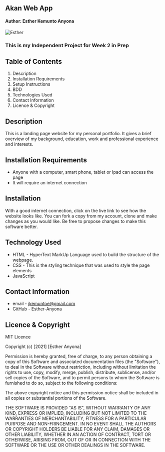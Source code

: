 ## Akan Web App

#### Author: Esther Kemunto Anyona

![Esther](url)

### This is my Independent Project for Week 2 in Prep
## Table of Contents
1. Description
1. Installation Requirements
1. Setup Instructions
1. BDD
1. Technologies Used
1. Contact Information
1. Licence & Copyright

## Description

<p>This is a landing page website for my personal portfolio. It gives a brief overview of my background, education, work and professional experience and interests.</p>

## Installation Requirements

* Anyone with a computer, smart phone, tablet or Ipad can access the page
* It will require an internet connection 

## Installation

<p>With a good internet connection, click on the live link to see how the website looks like. You can fork a copy from my account, clone and make changes as you would like. Be free to propose changes to make this software better.</p>

## Technology Used

* HTML - HyperText MarkUp Language used to build the structure of the webpage.
* CSS - This is the styling technique that was used to style the page elements 
* JavaScript

## Contact Information

* email - jkemuntoe@gmail.com
* GitHub - Esther-Anyona

## Licence & Copyright

MIT Licence

Copyright (c) [2021] [Esther Anyona]

<p>Permission is hereby granted, free of charge, to any person obtaining a copy of this Software and associated documentation files (the "Software"), to deal in the Software without restriction, including without limitation the rights to use, copy, modify, merge, publish, distribute, sublicense, and/or sell copies of the Software, and to permit persons to whom the Software is furnished to do so, subject to the following conditions:

The above copyright notice and this permission notice shall be included in all copies or substantial portions of the Software.

THE SOFTWARE IS PROVIDED "AS IS", WITHOUT WARRANTY OF ANY KIND, EXPRESS OR IMPLIED, INCLUDING BUT NOT LIMITED TO THE WARRANTIES OF MERCHANTABILITY, FITNESS FOR A PARTICULAR PURPOSE AND NON-FRINGEMENT. IN NO EVENT SHALL THE AUTHORS OR COPYRIGHT HOLDERS BE LIABLE FOR ANY CLAIM, DAMAGES OR OTHER LIABILITY, WHETHER IN AN ACTION OF CONTRACT, TORT OR OTHERWISE, ARISING FROM, OUT OF OR IN CONNECTION WITH THE SOFTWARE OR THE USE OR OTHER DEALINGS IN THE SOFTWARE.</p>